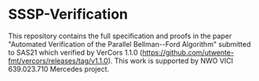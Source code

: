 # SSSP-Verification

This repository contains the full specification and proofs in the paper "Automated Verification of the Parallel Bellman--Ford Algorithm" submitted to SAS21 which verified by VerCors 1.1.0 (https://github.com/utwente-fmt/vercors/releases/tag/v1.1.0). This work is supported by NWO VICI 639.023.710 Mercedes project.
